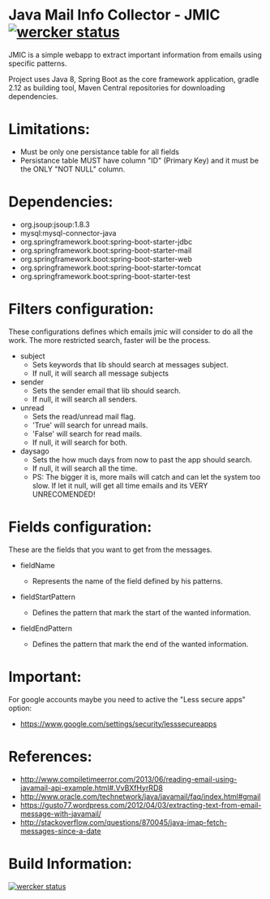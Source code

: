 # Java Mail Info Collector - JMIC [![wercker status](https://app.wercker.com/status/2fd82aede5750d80a0e51d1df3e85835/s "wercker status")](https://app.wercker.com/project/bykey/2fd82aede5750d80a0e51d1df3e85835)
JMIC is a simple webapp to extract important information from emails using specific patterns.

Project uses Java 8, Spring Boot as the core framework application, gradle 2.12 as building tool, Maven Central repositories for downloading dependencies.

# Limitations:
- Must be only one persistance table for all fields
- Persistance table MUST have column "ID" (Primary Key) and it must be the ONLY "NOT NULL" column.

# Dependencies:
- org.jsoup:jsoup:1.8.3
- mysql:mysql-connector-java
- org.springframework.boot:spring-boot-starter-jdbc
- org.springframework.boot:spring-boot-starter-mail
- org.springframework.boot:spring-boot-starter-web
- org.springframework.boot:spring-boot-starter-tomcat
- org.springframework.boot:spring-boot-starter-test

# Filters configuration:
These configurations defines which emails jmic will consider to do all the work. The more restricted search, faster will be the process.  

- subject
    + Sets keywords that lib should search at messages subject.
    + If null, it will search all message subjects
- sender
    + Sets the sender email that lib should search.
    + If null, it will search all senders.
- unread
    + Sets the read/unread mail flag.
    + 'True' will search for unread mails.
    + 'False' will search for read mails.
    + If null, it will search for both.
- daysago
    + Sets the how much days from now to past the app should search.
    + If null, it will search all the time.
    + PS: The bigger it is, more mails will catch and can let the system too slow. If let it null, will get all time emails and its VERY UNRECOMENDED!

# Fields configuration:
These are the fields that you want to get from the messages.

- fieldName
    + Represents the name of the field defined by his patterns.

- fieldStartPattern
    + Defines the pattern that mark the start of the wanted information.

- fieldEndPattern
    + Defines the pattern that mark the end of the wanted information.

# Important:
For google accounts maybe you need to active the "Less secure apps" option:
- https://www.google.com/settings/security/lesssecureapps

# References:
- http://www.compiletimeerror.com/2013/06/reading-email-using-javamail-api-example.html#.VvBXfHyrRD8
- http://www.oracle.com/technetwork/java/javamail/faq/index.html#gmail
- https://gusto77.wordpress.com/2012/04/03/extracting-text-from-email-message-with-javamail/
- http://stackoverflow.com/questions/870045/java-imap-fetch-messages-since-a-date

# Build Information:
[![wercker status](https://app.wercker.com/status/2fd82aede5750d80a0e51d1df3e85835/m "wercker status")](https://app.wercker.com/project/bykey/2fd82aede5750d80a0e51d1df3e85835)